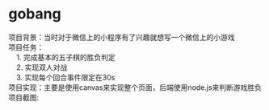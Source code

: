 # gobang
项目背景：当时对于微信上的小程序有了兴趣就想写一个微信上的小游戏  
项目任务：  
&nbsp;&nbsp;&nbsp;&nbsp;1. 完成基本的五子棋的胜负判定  
&nbsp;&nbsp;&nbsp;&nbsp;2. 实现双人对战  
&nbsp;&nbsp;&nbsp;&nbsp;3. 实现每个回合事件限定在30s  
项目实现：主要是使用canvas来实现整个页面，后端使用node.js来判断游戏胜负  
项目截图:  
